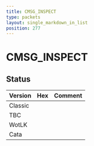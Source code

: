 ```yaml
---
title: CMSG_INSPECT
type: packets
layout: single_markdown_in_list
position: 277
---
```


# CMSG_INSPECT

## Status

Version | Hex | Comment
---------- | ---------- | ---------- 
Classic |  |  
TBC |  |  
WotLK |  |  
Cata |  |  
